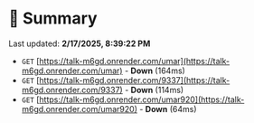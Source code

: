 # 📖 Summary
Last updated: **2/17/2025, 8:39:22 PM**

- `GET` [https://talk-m6gd.onrender.com/umar](https://talk-m6gd.onrender.com/umar) - **Down** (164ms)
- `GET` [https://talk-m6gd.onrender.com/9337](https://talk-m6gd.onrender.com/9337) - **Down** (114ms)
- `GET` [https://talk-m6gd.onrender.com/umar920](https://talk-m6gd.onrender.com/umar920) - **Down** (64ms)
